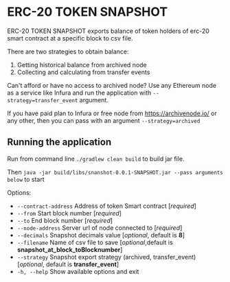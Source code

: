 # ERC-20 TOKEN SNAPSHOT

ERC-20 TOKEN SNAPSHOT exports balance of token holders of erc-20 smart contract at a specific block to csv file.

There are two strategies to obtain balance:
   1. Getting historical balance from archived node
   2. Collecting and calculating from transfer events
   
Can't afford or have no access to archived node? Use any Ethereum node as a service like Infura
and run the application with `--strategy=transfer_event` argument. 

If you have paid plan to Infura or free node from https://archivenode.io/ or any other, 
then you can pass with an argument `--strategy=archived`  
 
## Running the application
Run from command line `./gradlew clean build` to build jar file.

Then `java -jar build/libs/snanshot-0.0.1-SNAPSHOT.jar --pass arguments below` to start

Options:
* `--contract-address`  Address of token Smart contract [_required_]
* `--from`              Start block number [_required_]
* `--to`                End block number [_required_]
* `--node-address`      Server url of node connected to [_required_]
* `--decimals`          Snapshot decimals value [_optional_, default is **8**]
* `--filename`          Name of csv file to save [_optional_,default is **snapshot_at_block_toBlocknumber**]
* `--strategy`          Snapshot export strategy (archived, transfer_event) [_optional_, default is **transfer_event**]
* `-h, --help`          Show available options and exit
